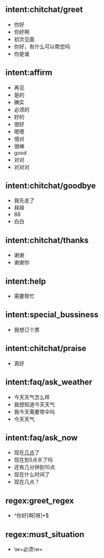 ## intent:chitchat/greet
- 你好
- 你好啊
- 初次见面
- 你好，有什么可以帮您吗
- 你是谁

## intent:affirm
- 再见
- 是的
- 确实
- 必须的
- 好的
- 很好
- 嗯嗯
- 很对
- 很棒
- good
- 对对
- 对对对

## intent:chitchat/goodbye
- 我先走了
- 拜拜
- 88
- 白白

## intent:chitchat/thanks
- 谢谢
- 谢谢你

## intent:help
- 需要帮忙

## intent:special_bussiness
- 我想订个票

## intent:chitchat/praise
- 真好

## intent:faq/ask_weather
- 今天天气怎么样
- 我想知道今天天气
- 我今天需要带伞吗
- 今天天气

## intent:faq/ask_now
- 现在[几点](TIME)了
- 现在到5点半了吗
- 还有几分钟到10点
- 现在什么时间了
- 现在几点？

## regex:greet_regex
- ^你好[啊|呀]*$

## regex:must_situation
- \\w+必须\\w+
